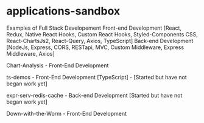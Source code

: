 # applications-sandbox
Examples of Full Stack Developement
Front-end Development [React, Redux, Native React Hooks, Custom React Hooks, Styled-Components CSS, React-ChartsJs2, React-Query, Axios, TypeScript]
Back-end Development [NodeJs, Express, CORS, RESTapi, MVC, Custom Middleware, Express Middleware, Axios]

Chart-Analysis - Front-End Development

ts-demos - Front-End Development [TypeScript] - [Started but have not began work yet]

expr-serv-redis-cache - Back-end Development [Started but have not began work yet]

Down-with-the-Worm - Front-End Development
